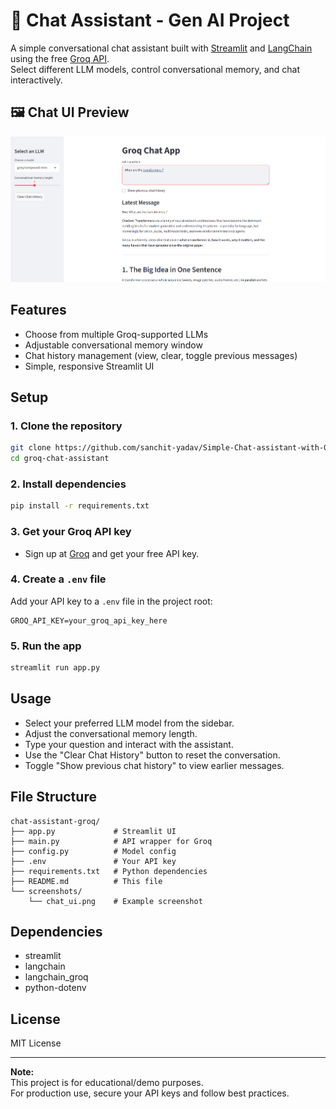# 🤖 Chat Assistant - Gen AI Project

A simple conversational chat assistant built with [Streamlit](https://streamlit.io/) and [LangChain](https://www.langchain.com/) using the free [Groq API](https://groq.com/).  
Select different LLM models, control conversational memory, and chat interactively.

## 🖼️ Chat UI Preview

![Sample Chat Screenshot](Screenshot/Chat_assistant.png)

## Features

- Choose from multiple Groq-supported LLMs
- Adjustable conversational memory window
- Chat history management (view, clear, toggle previous messages)
- Simple, responsive Streamlit UI

## Setup

### 1. Clone the repository

```bash
git clone https://github.com/sanchit-yadav/Simple-Chat-assistant-with-GROQ.git
cd groq-chat-assistant
```

### 2. Install dependencies

```bash
pip install -r requirements.txt
```

### 3. Get your Groq API key

- Sign up at [Groq](https://groq.com/) and get your free API key.

### 4. Create a `.env` file

Add your API key to a `.env` file in the project root:

```
GROQ_API_KEY=your_groq_api_key_here
```

### 5. Run the app

```bash
streamlit run app.py
```

## Usage

- Select your preferred LLM model from the sidebar.
- Adjust the conversational memory length.
- Type your question and interact with the assistant.
- Use the "Clear Chat History" button to reset the conversation.
- Toggle "Show previous chat history" to view earlier messages.

## File Structure
```text
chat-assistant-groq/
├── app.py             # Streamlit UI
├── main.py            # API wrapper for Groq
├── config.py          # Model config
├── .env               # Your API key
├── requirements.txt   # Python dependencies
├── README.md          # This file
└── screenshots/
    └── chat_ui.png    # Example screenshot
```


## Dependencies

- streamlit
- langchain
- langchain_groq
- python-dotenv

## License

MIT License

---

**Note:**  
This project is for educational/demo purposes.  
For production use, secure your API keys and follow best practices.